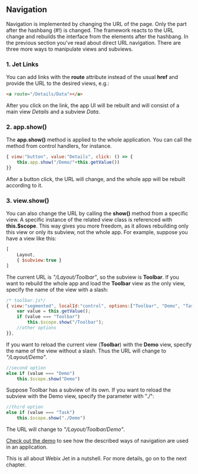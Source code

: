 ## Navigation

Navigation is implemented by changing the URL of the page. Only the part after the hashbang (#!) is changed. The framework reacts to the URL change and rebuilds the interface from the elements after the hashbang. In the previous section you've read about direct URL navigation. There are three more ways to manipulate views and subviews.

### 1. Jet Links

You can add links with the **route** attribute instead of the usual **href** and provide the URL to the desired views, e.g.:

~~~html
<a route="/Details/Data"></a>
~~~

After you click on the link, the app UI will be rebuilt and will consist of a main view *Details* and a subview *Data*.

### 2. app.show()

The **app.show()** method is applied to the whole application. You can call the method from control handlers, for instance.

~~~js
{ view:"button", value:"Details", click: () => {
    this.app.show("/Demo/"+this.getValue())
}}
~~~

After a button click, the URL will change, and the whole app will be rebuilt according to it.

### 3. view.show()

You can also change the URL by calling the **show()** method from a specific view. A specific instance of the related view class is referenced with **this.$scope**. This way gives you more freedom, as it allows rebuilding only this view or only its subview, not the whole app. For example, suppose you have a view like this:

~~~js
[
    Layout,
    { $subview:true }
]
~~~

The current URL is *"/Layout/Toolbar"*, so the subview is **Toolbar**. If you want to rebuild the whole app and load the **Toolbar** view as the only view, specify the name of the view with a slash:

~~~js 
/* toolbar.js*/
{ view:"segmented", localId:"control", options:["Toolbar", "Demo", "Task"], click: () => {
    var value = this.getValue();
    if (value === "Toolbar")
        this.$scope.show("/Toolbar");
    //other options
}},
~~~

If you want to reload the current view (**Toolbar**) with the **Demo** view, specify the name of the view without a slash. Thus the URL will change to *"/Layout/Demo"*.

~~~js
//second option
else if (value === "Demo")
    this.$scope.show("Demo")
~~~

Suppose Toolbar has a subview of its own. If you want to reload the subview with the Demo view, specify the parameter with "./":

~~~js
//third option
else if (value === "Task")
    this.$scope.show("./Demo")
~~~

The URL will change to *"/Layout/Toolbar/Demo"*.

[Check out the demo](https://git.webix.io/mkozhukh/wjet/src/master/samples/02_life_stages.html) to see how the described ways of navigation are used in an application.

This is all about Webix Jet in a nutshell. For more details, go on to the next chapter.